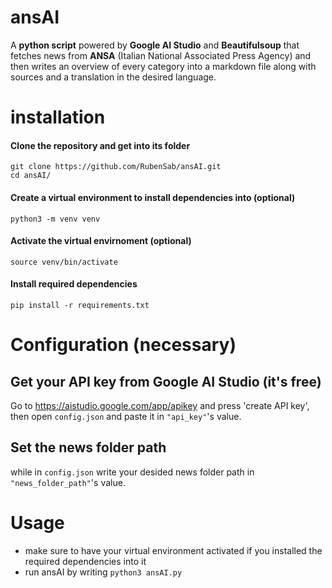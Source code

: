 # ansAI
A **python script** powered by **Google AI Studio** and **Beautifulsoup** that fetches news from **ANSA** (Italian National Associated Press Agency) and then writes an overview of every category into a markdown file along with sources and a translation in the desired language. 

# installation

#### Clone the repository and get into its folder
```
git clone https://github.com/RubenSab/ansAI.git
cd ansAI/
```
#### Create a virtual environment to install dependencies into (optional)
```
python3 -m venv venv
```
#### Activate the virtual envirnoment (optional)
```
source venv/bin/activate
```
#### Install required dependencies
```
pip install -r requirements.txt
```


# Configuration (necessary)

## Get your API key from Google AI Studio (it's free)
Go to https://aistudio.google.com/app/apikey and press 'create API key',
then open `config.json` and paste it in `"api_key"`'s value.

## Set the news folder path
while in `config.json` write your desided news folder path in `"news_folder_path"`'s value.
####


# Usage
- make sure to have your virtual environment activated if you installed the required dependencies into it
- run ansAI by writing `python3 ansAI.py`
